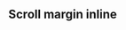 ## Scroll margin inline

<!-- <values.scrollMarginInline> -->

<!-- </values.scrollMarginInline> -->

<!-- <variants.scrollMarginInline> -->

<!-- </variants.scrollMarginInline> -->
